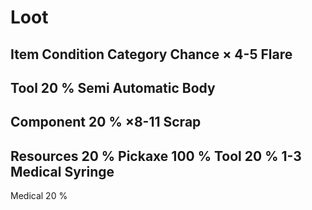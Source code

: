 # Loot

Item
Condition
Category
Chance
× 4-5
Flare
-
Tool
20 %
Semi Automatic Body
-
Component
20 %
×8-11
Scrap
-
Resources
20 %
Pickaxe
100 %
Tool
20 %
1-3
Medical Syringe
-
Medical
20 %

